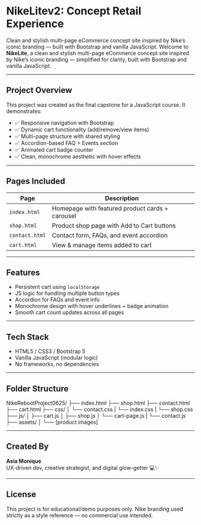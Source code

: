 # NikeLitev2: Concept Retail Experience
Clean and stylish multi-page eCommerce concept site inspired by Nike’s iconic branding —  built with Bootstrap and vanilla JavaScript.
Welcome to **NikeLite**, a clean and stylish multi-page eCommerce concept site inspired by Nike’s iconic branding — simplified for clarity, built with Bootstrap and vanilla JavaScript.

---

## Project Overview

This project was created as the final capstone for a JavaScript course. It demonstrates:

- ✅ Responsive navigation with Bootstrap
- ✅ Dynamic cart functionality (add/remove/view items)
- ✅ Multi-page structure with shared styling
- ✅ Accordion-based FAQ + Events section
- ✅ Animated cart badge counter
- ✅ Clean, monochrome aesthetic with hover effects

---

## Pages Included

| Page           | Description                                     |
| -------------- | ----------------------------------------------- |
| `index.html`   | Homepage with featured product cards + carousel |
| `shop.html`    | Product shop page with Add to Cart buttons      |
| `contact.html` | Contact form, FAQs, and event accordion         |
| `cart.html`    | View & manage items added to cart               |

---

## Features

- Persistent cart using `localStorage`
- JS logic for handling multiple button types
- Accordion for FAQs and event info
- Monochrome design with hover underlines + badge animation
- Smooth cart count updates across all pages

---

## Tech Stack

- HTML5 / CSS3 / Bootstrap 5
- Vanilla JavaScript (modular logic)
- No frameworks, no dependencies

---

## Folder Structure

NikeRebootProject0625/
├── index.html
├── shop.html
├── contact.html
├── cart.html
├── css/
│ └── contact.css
| └── index.css
| └── shop.css
├── js/
│ ├── cart.js
│ ├── shop.js
│ └── cart-page.js
| └── contact.js
├── assets/
│ └── [product images]

---

## Created By

**Asia Monique**  
UX-driven dev, creative strategist, and digital glow-getter 💻✨

---

## License

This project is for educational/demo purposes only. Nike branding used strictly as a style reference — no commercial use intended.
